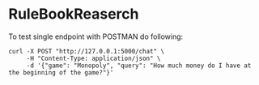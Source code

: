 # RuleBookReaserch

To test single endpoint with POSTMAN do following:

```console
curl -X POST "http://127.0.0.1:5000/chat" \
     -H "Content-Type: application/json" \
     -d '{"game": "Monopoly", "query": "How much money do I have at the beginning of the game?"}'
```